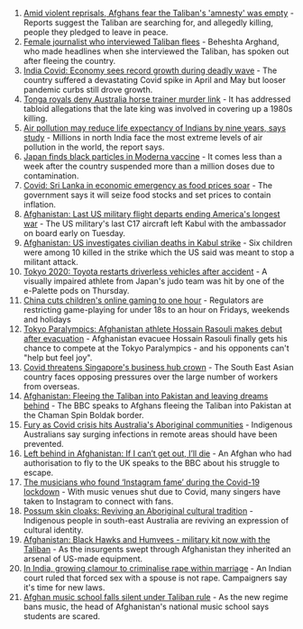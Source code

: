 1. [Amid violent reprisals, Afghans fear the Taliban's 'amnesty' was empty](https://www.bbc.co.uk/news/world-asia-58395954?at_medium=RSS&at_campaign=KARANGA) - Reports suggest the Taliban are searching for, and allegedly killing, people they pledged to leave in peace.
2. [Female journalist who interviewed Taliban flees](https://www.bbc.co.uk/news/world-58401364?at_medium=RSS&at_campaign=KARANGA) - Beheshta Arghand, who made headlines when she interviewed the Taliban, has spoken out after fleeing the country.
3. [India Covid: Economy sees record growth during deadly wave](https://www.bbc.co.uk/news/business-58390291?at_medium=RSS&at_campaign=KARANGA) - The country suffered a devastating Covid spike in April and May but looser pandemic curbs still drove growth.
4. [Tonga royals deny Australia horse trainer murder link](https://www.bbc.co.uk/news/world-asia-58405019?at_medium=RSS&at_campaign=KARANGA) - It has addressed tabloid allegations that the late king was involved in covering up a 1980s killing.
5. [Air pollution may reduce life expectancy of Indians by nine years, says study](https://www.bbc.co.uk/news/world-asia-india-58405479?at_medium=RSS&at_campaign=KARANGA) - Millions in north India face the most extreme levels of air pollution in the world, the report says.
6. [Japan finds black particles in Moderna vaccine](https://www.bbc.co.uk/news/world-asia-58405210?at_medium=RSS&at_campaign=KARANGA) - It comes less than a week after the country suspended more than a million doses due to contamination.
7. [Covid: Sri Lanka in economic emergency as food prices soar](https://www.bbc.co.uk/news/business-58390292?at_medium=RSS&at_campaign=KARANGA) - The government says it will seize food stocks and set prices to contain inflation.
8. [Afghanistan: Last US military flight departs ending America's longest war](https://www.bbc.co.uk/news/world-asia-58390085?at_medium=RSS&at_campaign=KARANGA) - The US military's last C17 aircraft left Kabul with the ambassador on board early on Tuesday.
9. [Afghanistan: US investigates civilian deaths in Kabul strike](https://www.bbc.co.uk/news/world-asia-58380791?at_medium=RSS&at_campaign=KARANGA) - Six children were among 10 killed in the strike which the US said was meant to stop a militant attack.
10. [Tokyo 2020: Toyota restarts driverless vehicles after accident](https://www.bbc.co.uk/news/business-58390290?at_medium=RSS&at_campaign=KARANGA) - A visually impaired athlete from Japan's judo team was hit by one of the e-Palette pods on Thursday.
11. [China cuts children's online gaming to one hour](https://www.bbc.co.uk/news/technology-58384457?at_medium=RSS&at_campaign=KARANGA) - Regulators are restricting game-playing for under 18s to an hour on Fridays, weekends and holidays
12. [Tokyo Paralympics: Afghanistan athlete Hossain Rasouli makes debut after evacuation](https://www.bbc.co.uk/sport/disability-sport/58394964?at_medium=RSS&at_campaign=KARANGA) - Afghanistan evacuee Hossain Rasouli finally gets his chance to compete at the Tokyo Paralympics - and his opponents can't "help but feel joy".
13. [Covid threatens Singapore's business hub crown](https://www.bbc.co.uk/news/business-58380798?at_medium=RSS&at_campaign=KARANGA) - The South East Asian country faces opposing pressures over the large number of workers from overseas.
14. [Afghanistan: Fleeing the Taliban into Pakistan and leaving dreams behind](https://www.bbc.co.uk/news/world-asia-58380551?at_medium=RSS&at_campaign=KARANGA) - The BBC speaks to Afghans fleeing the Taliban into Pakistan at the Chaman Spin Boldak border.
15. [Fury as Covid crisis hits Australia's Aboriginal communities](https://www.bbc.co.uk/news/world-australia-58380827?at_medium=RSS&at_campaign=KARANGA) - Indigenous Australians say surging infections in remote areas should have been prevented.
16. [Left behind in Afghanistan: If I can’t get out, I’ll die](https://www.bbc.co.uk/news/world-asia-58375243?at_medium=RSS&at_campaign=KARANGA) - An Afghan who had authorisation to fly to the UK speaks to the BBC about his struggle to escape.
17. [The musicians who found ‘Instagram fame’ during the Covid-19 lockdown](https://www.bbc.co.uk/news/world-asia-india-58385421?at_medium=RSS&at_campaign=KARANGA) - With music venues shut due to Covid, many singers have taken to Instagram to connect with fans.
18. [Possum skin cloaks: Reviving an Aboriginal cultural tradition](https://www.bbc.co.uk/news/world-australia-58338411?at_medium=RSS&at_campaign=KARANGA) - Indigenous people in south-east Australia are reviving an expression of cultural identity.
19. [Afghanistan: Black Hawks and Humvees - military kit now with the Taliban](https://www.bbc.co.uk/news/world-asia-58356045?at_medium=RSS&at_campaign=KARANGA) - As the insurgents swept through Afghanistan they inherited an arsenal of US-made equipment.
20. [In India, growing clamour to criminalise rape within marriage](https://www.bbc.co.uk/news/world-asia-india-58358795?at_medium=RSS&at_campaign=KARANGA) - An Indian court ruled that forced sex with a spouse is not rape. Campaigners say it's time for new laws.
21. [Afghan music school falls silent under Taliban rule](https://www.bbc.co.uk/news/world-asia-58344197?at_medium=RSS&at_campaign=KARANGA) - As the new regime bans music, the head of Afghanistan's national music school says students are scared.
